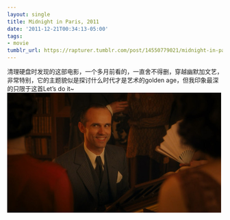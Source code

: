 ```yaml
---
layout: single
title: Midnight in Paris, 2011
date: '2011-12-21T00:34:13-05:00'
tags:
- movie
tumblr_url: https://rapturer.tumblr.com/post/14550779021/midnight-in-paris-2011
---
```

清理硬盘时发现的这部电影，一个多月前看的，一直舍不得删，穿越幽默加文艺，非常特别，它的主题貌似是探讨什么时代才是艺术的golden age，但我印象最深的只限于这首Let’s do it~ ![](/assets/img/tumblr_lwjgsn6rmy1r0cnr9.jpg)

